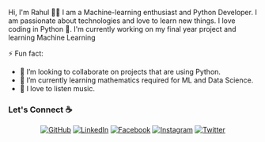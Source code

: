   Hi, I'm Rahul 👨‍💻
  I am a Machine-learning enthusiast and Python Developer. I am passionate about technologies and love to learn new things.
I love coding in Python :snake:. I'm currently working on my final year project and learning Machine Learning

<!--
**yearahul/yearahul** is a ✨ _special_ ✨ repository because its `README.md` (this file) appears on your GitHub profile.

Here are some ideas to get you started:

- 🔭 I’m currently working on ...
- 🌱 I’m currently learning ...
- 👯 I’m looking to collaborate on ...
- 🤔 I’m looking for help with ...
- 💬 Ask me about ...
- 📫 How to reach me: ...
- 😄 Pronouns: ...
- ⚡ Fun fact: ...
-->
⚡ Fun fact:
- 👯 I’m looking to collaborate on projects that are using Python.
- 🌱 I’m currently learning mathematics required for ML and Data Science.
- :musical_note: I love to listen music.


### Let's Connect :coffee:
<p align="center">
	<a href="https://github.com/yearahul"><img src="https://img.icons8.com/bubbles/50/000000/github.png" alt="GitHub"/></a>
	<a href="https://www.linkedin.com/in/yearahul/"><img src="https://img.icons8.com/bubbles/50/000000/linkedin.png" alt="LinkedIn"/></a>
	<a href="https://www.facebook.com/yearahul/"><img src="https://img.icons8.com/bubbles/50/000000/facebook-new.png" alt="Facebook"/></a>
	<a href="https://www.instagram.com/yearahul_/"><img src="https://img.icons8.com/bubbles/50/000000/instagram.png" alt="Instagram"/></a>
	<a href="https://twitter.com/yearahul"><img src="https://img.icons8.com/bubbles/50/000000/twitter.png" alt="Twitter"/></a>
</p>


